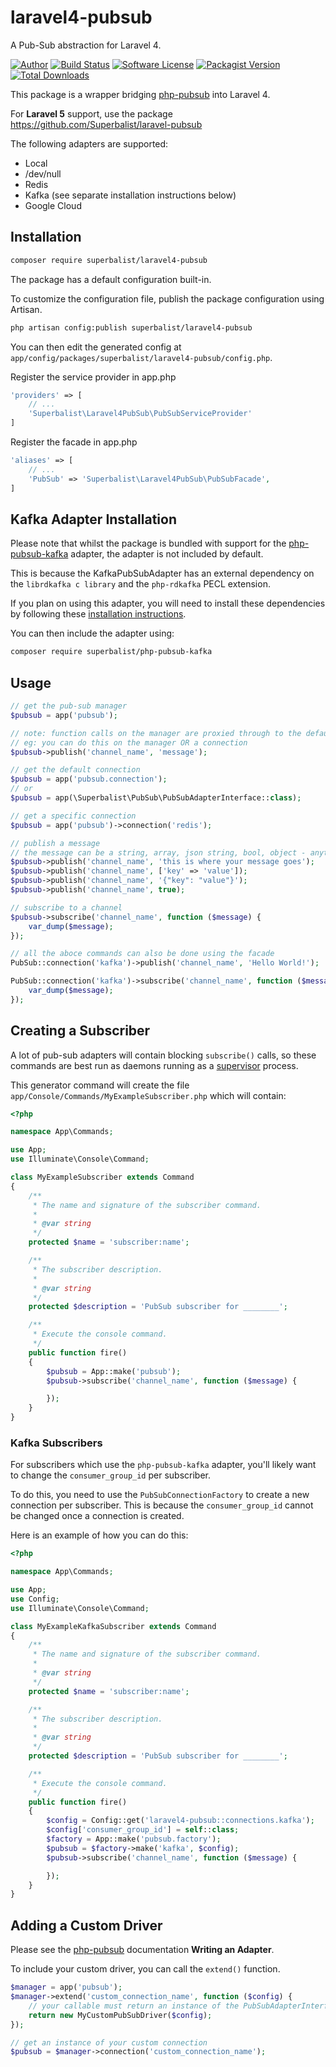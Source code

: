 # laravel4-pubsub

A Pub-Sub abstraction for Laravel 4.

[![Author](http://img.shields.io/badge/author-@superbalist-blue.svg?style=flat-square)](https://twitter.com/superbalist)
[![Build Status](https://img.shields.io/travis/Superbalist/laravel4-pubsub/master.svg?style=flat-square)](https://travis-ci.org/Superbalist/laravel4-pubsub)
[![Software License](https://img.shields.io/badge/license-MIT-brightgreen.svg?style=flat-square)](LICENSE)
[![Packagist Version](https://img.shields.io/packagist/v/superbalist/laravel4-pubsub.svg?style=flat-square)](https://packagist.org/packages/superbalist/laravel4-pubsub)
[![Total Downloads](https://img.shields.io/packagist/dt/superbalist/laravel4-pubsub.svg?style=flat-square)](https://packagist.org/packages/superbalist/laravel4-pubsub)

This package is a wrapper bridging [php-pubsub](https://github.com/Superbalist/php-pubsub) into Laravel 4.

For **Laravel 5** support, use the package https://github.com/Superbalist/laravel-pubsub

The following adapters are supported:
* Local
* /dev/null
* Redis
* Kafka (see separate installation instructions below)
* Google Cloud

## Installation

```bash
composer require superbalist/laravel4-pubsub
```

The package has a default configuration built-in.

To customize the configuration file, publish the package configuration using Artisan.
```bash
php artisan config:publish superbalist/laravel4-pubsub
```

You can then edit the generated config at `app/config/packages/superbalist/laravel4-pubsub/config.php`.

Register the service provider in app.php
```php
'providers' => [
    // ...
    'Superbalist\Laravel4PubSub\PubSubServiceProvider'
]
```

Register the facade in app.php
```php
'aliases' => [
    // ...
    'PubSub' => 'Superbalist\Laravel4PubSub\PubSubFacade',
]
```

## Kafka Adapter Installation

Please note that whilst the package is bundled with support for the [php-pubsub-kafka](https://github.com/Superbalist/php-pubsub-kafka)
adapter, the adapter is not included by default.

This is because the KafkaPubSubAdapter has an external dependency on the `librdkafka c library` and the `php-rdkafka`
PECL extension.

If you plan on using this adapter, you will need to install these dependencies by following these [installation instructions](https://github.com/Superbalist/php-pubsub-kafka).

You can then include the adapter using:
```bash
composer require superbalist/php-pubsub-kafka
```

## Usage

```php
// get the pub-sub manager
$pubsub = app('pubsub');

// note: function calls on the manager are proxied through to the default connection
// eg: you can do this on the manager OR a connection
$pubsub->publish('channel_name', 'message');

// get the default connection
$pubsub = app('pubsub.connection');
// or
$pubsub = app(\Superbalist\PubSub\PubSubAdapterInterface::class);

// get a specific connection
$pubsub = app('pubsub')->connection('redis');

// publish a message
// the message can be a string, array, json string, bool, object - anything which can be serialized
$pubsub->publish('channel_name', 'this is where your message goes');
$pubsub->publish('channel_name', ['key' => 'value']);
$pubsub->publish('channel_name', '{"key": "value"}');
$pubsub->publish('channel_name', true);

// subscribe to a channel
$pubsub->subscribe('channel_name', function ($message) {
    var_dump($message);
});

// all the aboce commands can also be done using the facade
PubSub::connection('kafka')->publish('channel_name', 'Hello World!');

PubSub::connection('kafka')->subscribe('channel_name', function ($message) {
    var_dump($message);
});
```

## Creating a Subscriber

A lot of pub-sub adapters will contain blocking `subscribe()` calls, so these commands are best run as daemons running
as a [supervisor](http://supervisord.org) process.

This generator command will create the file `app/Console/Commands/MyExampleSubscriber.php` which will contain:
```php
<?php

namespace App\Commands;

use App;
use Illuminate\Console\Command;

class MyExampleSubscriber extends Command
{
    /**
     * The name and signature of the subscriber command.
     *
     * @var string
     */
    protected $name = 'subscriber:name';

    /**
     * The subscriber description.
     *
     * @var string
     */
    protected $description = 'PubSub subscriber for ________';

    /**
     * Execute the console command.
     */
    public function fire()
    {
        $pubsub = App::make('pubsub');
        $pubsub->subscribe('channel_name', function ($message) {

        });
    }
}
```

### Kafka Subscribers ###

For subscribers which use the `php-pubsub-kafka` adapter, you'll likely want to change the `consumer_group_id` per
subscriber.

To do this, you need to use the `PubSubConnectionFactory` to create a new connection per subscriber.  This is because
the `consumer_group_id` cannot be changed once a connection is created.

Here is an example of how you can do this:

```php
<?php

namespace App\Commands;

use App;
use Config;
use Illuminate\Console\Command;

class MyExampleKafkaSubscriber extends Command
{
    /**
     * The name and signature of the subscriber command.
     *
     * @var string
     */
    protected $name = 'subscriber:name';

    /**
     * The subscriber description.
     *
     * @var string
     */
    protected $description = 'PubSub subscriber for ________';

    /**
     * Execute the console command.
     */
    public function fire()
    {
        $config = Config::get('laravel4-pubsub::connections.kafka');
        $config['consumer_group_id'] = self::class;
        $factory = App::make('pubsub.factory');
        $pubsub = $factory->make('kafka', $config);
        $pubsub->subscribe('channel_name', function ($message) {

        });
    }
}
```

## Adding a Custom Driver

Please see the [php-pubsub](https://github.com/Superbalist/php-pubsub) documentation  **Writing an Adapter**.

To include your custom driver, you can call the `extend()` function.

```php
$manager = app('pubsub');
$manager->extend('custom_connection_name', function ($config) {
    // your callable must return an instance of the PubSubAdapterInterface
    return new MyCustomPubSubDriver($config);
});

// get an instance of your custom connection
$pubsub = $manager->connection('custom_connection_name');
```